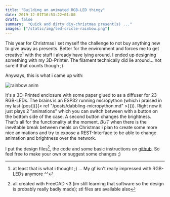 ```yaml
---
title: "Building an animated RGB-LED thingy"
date: 2019-12-01T16:53:22+01:00
draft: false
summary:  "Quick and dirty diy-christmas present(s) ..."
images: ["/static/img/led-cricle-rainbow.png"]
---
```


This year for Christmas i set myself the challenge to not buy anything new to give away as presents.
Better for the environment and forces me to get creative[^1] with the stuff i already have lying around.
I ended up designing something with my 3D-Printer. The filament technically did lie around... not sure if that counts though ;)


Anyways, this is what i came up with:

![rainbow anim](/img/led-cricle-rainbow.png#center)

It's a 3D-Printed enclosure with some paper glued to as a diffuser for 23 RGB-LEDs. The brains is an ESP32 running micropython (which i praised in my last [post]({{< ref "/posts/dabbling-micropython.md" >}})).
Right now it just plays 2 "animations" which you can switch between with a button on the bottom side of the case. A second button changes the brightness.
That's all for the functionality at the moment. *BUT* when there is the inevitable break between meals on Christmas i plan to create some more nice animations and try to expose a REST-Interface to be able to change animation and brightness over the network.

I put the design files[^2], the code and some basic instructions on [github](https://github.com/schnilz/led-circle). So feel free to make your own or suggest some changes ;)


[^1]: at least that is what i thought ;) ... My gf isn't really impressed with  RGB-LEDs anymore  ^^
[^2]: all created with FreeCAD <3 (im still learning that software so the design is probably really badly made); stl files are available also
